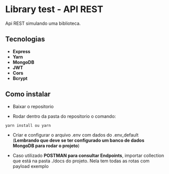 # Library test - API REST

Api REST simulando uma biblioteca.

## Tecnologias

-   **Express**
-   **Yarn**
-   **MongoDB**
-   **JWT**
-   **Cors**
-   **Bcrypt**

## Como instalar

-   Baixar o repositorio

*   Rodar dentro da pasta do repositorio o comando:

```
yarn install ou yarn
```

-   Criar e configurar o arquivo .env com dados do .env_default (**Lembrando que deve se ter configurado um banco de dados MongoDB para rodar o projeto**)

*   Caso utilizado **POSTMAN para consultar Endpoints**, importar collection que está na pasta ./docs do projeto. Nela tem todas as rotas com payload exemplo
